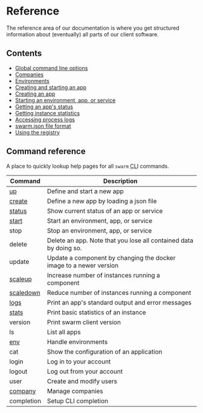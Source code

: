 # Reference

The reference area of our documentation is where you get structured information about (eventually) all parts of our client software.

## Contents

 * [Global command line options](global-options/)
 * [Companies](companies/)
 * [Environments](env/)
 * [Creating and starting an app](up/)
 * [Creating an app](create/)
 * [Starting an environment, app, or service](start/)
 * [Getting an app's status](status/)
 * [Getting instance statistics](stats/)
 * [Accessing process logs](logs/)
 * [swarm.json file format](swarm-json/)
 * [Using the registry](registry/)


## Command reference

A place to quickly lookup help pages for all `swarm` <abbr title="command line interface">CLI</abbr> commands.

Command                 | Description
----------------------- | -------------------------------
[up](up/)               | Define and start a new app
[create](create/)       | Define a new app by loading a json file
[status](status/)       | Show current status of an app or service
[start](start/)         | Start an environment, app, or service
stop                    | Stop an environment, app, or service
delete                  | Delete an app. Note that you lose all contained data by doing so.
update                  | Update a component by changing the docker image to a newer version
[scaleup](scaleup/)     | Increase number of instances running a component
[scaledown](scaledown/) | Reduce number of instances running a component
[logs](logs/)           | Print an app's standard output and error messages
[stats](stats/)         | Print basic statistics of an instance
version                 | Print swarm client version
ls                      | List all apps
[env](env/)             | Handle environments
cat                     | Show the configuration of an application
login                   | Log in to your account
logout                  | Log out from your account
user                    | Create and modify users
[company](companies/)   | Manage companies
completion              | Setup CLI completion

